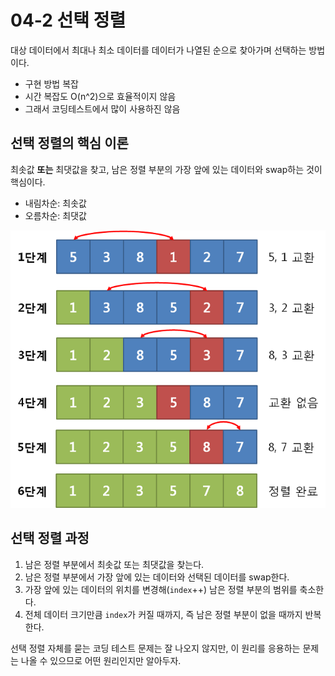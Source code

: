 # 04-2 선택 정렬

대상 데이터에서 최대나 최소 데이터를 데이터가 나열된 순으로 찾아가며 선택하는 방법이다.
- 구현 방법 복잡
- 시간 복잡도 O(n^2)으로 효율적이지 않음
- 그래서 코딩테스트에서 많이 사용하진 않음


## 선택 정렬의 핵심 이론
최솟값 **또는** 최댓값을 찾고, 남은 정렬 부분의 가장 앞에 있는 데이터와 swap하는 것이 핵심이다.
- 내림차순: 최솟값
- 오름차순: 최댓값

<p align="center">
<img src="../image/selectionSort.png">
</p>


## 선택 정렬 과정
1. 남은 정렬 부분에서 최솟값 또는 최댓값을 찾는다.
2. 남은 정렬 부분에서 가장 앞에 있는 데이터와 선택된 데이터를 swap한다.
3. 가장 앞에 있는 데이터의 위치를 변경해(`index`++) 남은 정렬 부분의 범위를 축소한다.
4. 전체 데이터 크기만큼 `index`가 커질 때까지, 즉 남은 정렬 부분이 없을 때까지 반복한다.

선택 정렬 자체를 묻는 코딩 테스트 문제는 잘 나오지 않지만, 이 원리를 응용하는 문제는 나올 수 있으므로 어떤 원리인지만 알아두자.



